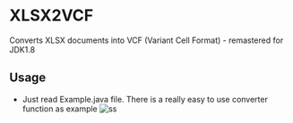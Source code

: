 # XLSX2VCF
Converts XLSX documents into VCF (Variant Cell Format) - remastered for JDK1.8

## Usage
- Just read Example.java file. There is a really easy to use converter function as example
![ss](https://user-images.githubusercontent.com/95364352/233811494-2cd7b5d6-1f86-4075-93cb-5a099cfff1a4.png)
